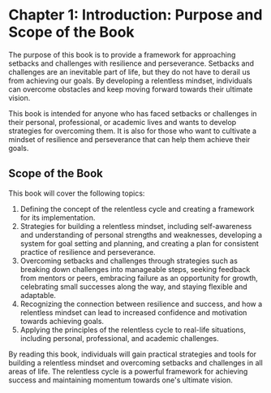 Chapter 1: Introduction: Purpose and Scope of the Book
======================================================

The purpose of this book is to provide a framework for approaching setbacks and challenges with resilience and perseverance. Setbacks and challenges are an inevitable part of life, but they do not have to derail us from achieving our goals. By developing a relentless mindset, individuals can overcome obstacles and keep moving forward towards their ultimate vision.

This book is intended for anyone who has faced setbacks or challenges in their personal, professional, or academic lives and wants to develop strategies for overcoming them. It is also for those who want to cultivate a mindset of resilience and perseverance that can help them achieve their goals.

Scope of the Book
-----------------

This book will cover the following topics:

1. Defining the concept of the relentless cycle and creating a framework for its implementation.
2. Strategies for building a relentless mindset, including self-awareness and understanding of personal strengths and weaknesses, developing a system for goal setting and planning, and creating a plan for consistent practice of resilience and perseverance.
3. Overcoming setbacks and challenges through strategies such as breaking down challenges into manageable steps, seeking feedback from mentors or peers, embracing failure as an opportunity for growth, celebrating small successes along the way, and staying flexible and adaptable.
4. Recognizing the connection between resilience and success, and how a relentless mindset can lead to increased confidence and motivation towards achieving goals.
5. Applying the principles of the relentless cycle to real-life situations, including personal, professional, and academic challenges.

By reading this book, individuals will gain practical strategies and tools for building a relentless mindset and overcoming setbacks and challenges in all areas of life. The relentless cycle is a powerful framework for achieving success and maintaining momentum towards one's ultimate vision.
